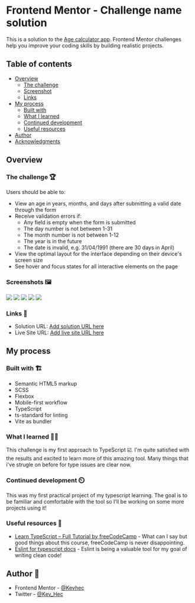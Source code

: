 # Frontend Mentor - Challenge name solution

This is a solution to the [Age calculator app]( https://www.frontendmentor.io/challenges/age-calculator-app-dF9DFFpj-Q ). Frontend Mentor challenges help you improve your coding skills by building realistic projects. 

## Table of contents

- [Overview](#overview)
  - [The challenge](#the-challenge)
  - [Screenshot](#screenshot)
  - [Links](#links)
- [My process](#my-process)
  - [Built with](#built-with)
  - [What I learned](#what-i-learned)
  - [Continued development](#continued-development)
  - [Useful resources](#useful-resources)
- [Author](#author)
- [Acknowledgments](#acknowledgments)

## Overview

### The challenge 🏆

Users should be able to:

- View an age in years, months, and days after submitting a valid date through the form
- Receive validation errors if:
  - Any field is empty when the form is submitted
  - The day number is not between 1-31
  - The month number is not between 1-12
  - The year is in the future
  - The date is invalid, e.g. 31/04/1991 (there are 30 days in April)
- View the optimal layout for the interface depending on their device's screen size
- See hover and focus states for all interactive elements on the page

### Screenshots 🖼️

![](./screenshots/Opera%20Captura%20de%20pantalla_2023-05-04_115427_age-calculator-kevhec.netlify.app.png)
![](./screenshots/Opera%20Captura%20de%20pantalla_2023-05-04_115608_age-calculator-kevhec.netlify.app.png)
![](./screenshots/Opera%20Captura%20de%20pantalla_2023-05-04_115627_age-calculator-kevhec.netlify.app.png)
![](./screenshots/Opera%20Captura%20de%20pantalla_2023-05-04_115725_age-calculator-kevhec.netlify.app.png)
![](./screenshots/Opera%20Captura%20de%20pantalla_2023-05-04_115747_age-calculator-kevhec.netlify.app.png)

### Links 🔗

- Solution URL: [Add solution URL here](https://your-solution-url.com)
- Live Site URL: [Add live site URL here](https://your-live-site-url.com)

## My process

### Built with 🏗️

- Semantic HTML5 markup
- SCSS
- Flexbox
- Mobile-first workflow
- TypeScript
- ts-standard for linting
- Vite as bundler

### What I learned 👨‍🎓

This challenge is my first approach to TypeScript ☑️. I'm quite satisfied with the results and excited to learn more of this amazing tool. Many things that i've strugle on before for type issues are clear now.

### Continued development ⏲️

This was my first practical project of my typescript learning. The goal is to be familiar and comfortable with the tool so I'll be working on some more projects using it!

### Useful resources 📖

- [Learn TypeScript – Full Tutorial by freeCodeCamp](https://youtu.be/30LWjhZzg50) - What can I say but good things about this course, freeCodeCamp is never disappointing.
- [Eslint for typescript docs](https://typescript-eslint.io) - Eslint is being a valuable tool for my goal of writing clean code!

## Author 👷

- Frontend Mentor - [@Kevhec](https://www.frontendmentor.io/profile/Kevhec)
- Twitter - [@Kev_Hec](https://twitter.com/Kev_Hec)
